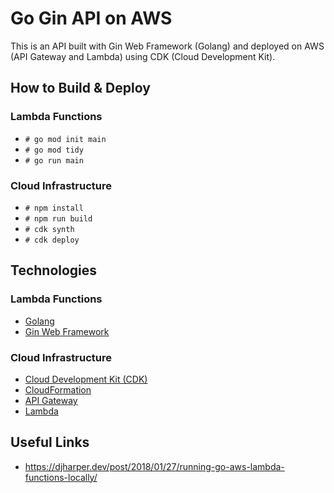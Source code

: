 # Go Gin API on AWS

This is an API built with Gin Web Framework (Golang) and deployed on AWS (API Gateway and Lambda) using CDK (Cloud Development Kit).

## How to Build & Deploy

### Lambda Functions

- `# go mod init main`
- `# go mod tidy`
- `# go run main`

### Cloud Infrastructure

- `# npm install`
- `# npm run build`
- `# cdk synth`
- `# cdk deploy`

## Technologies

### Lambda Functions

- [Golang](https://go.dev)
- [Gin Web Framework](https://github.com/gin-gonic/gin)

### Cloud Infrastructure

- [Cloud Development Kit (CDK)](https://docs.aws.amazon.com/cdk/v2/guide/home.html)
- [CloudFormation](https://aws.amazon.com/cloudformation/)
- [API Gateway](https://aws.amazon.com/api-gateway)
- [Lambda](https://aws.amazon.com/lambda)


## Useful Links
- https://djharper.dev/post/2018/01/27/running-go-aws-lambda-functions-locally/